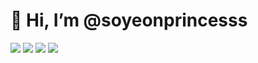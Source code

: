 # 👋 Hi, I’m @soyeonprincesss


<img src="https://img.shields.io/badge/python-pink?style=flat&logo=python&logoColor=F1007E"/>
<img src="https://img.shields.io/badge/javaScript-purple?style=flat&logo=javaScript&logoColor=BC52EE"/>
<img src="https://img.shields.io/badge/Eclipse IDE-coral?style=flat&logo=Eclipse IDE&logoColor=99004C"/>
<img src="https://img.shields.io/badge/C-lavender?style=flat&logo=C&logoColor=491757"/>
